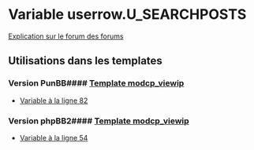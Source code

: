 # Variable userrow.U_SEARCHPOSTS
[Explication sur le forum des forums](http://forum.forumactif.com/t294113-listing-des-variables#userrow.U_SEARCHPOSTS)
## Utilisations dans les templates
### Version PunBB#### [Template modcp_viewip](punbb/modcp_viewip.md)
* [Variable à la ligne 82](../punbb/modcp_viewip.tpl#L82)
### Version phpBB2#### [Template modcp_viewip](subsilver/modcp_viewip.md)
* [Variable à la ligne 54](../subsilver/modcp_viewip.tpl#L54)